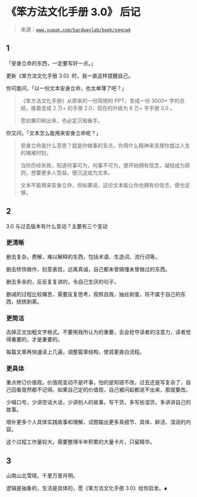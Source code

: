 # 《笨方法文化手册 3.0》 后记

> 来源：[`www.yuque.com/hardwaylab/book/xggcw4`](https://www.yuque.com/hardwaylab/book/xggcw4)



## 1

 

「安身立命的东西，一定要写好一点。」 

更新《笨方法文化手册 3.0》时，我一直这样提醒自己。 

你可能问，「以一份文本安身立命，也太单薄了吧？」 

> 《笨方法文化手册》从原来的一份简陋的 PPT，变成一份 3000+ 字的总结，接着变成 2 万+ 的手册 2.0，现在的升级为 6 万+ 字手册 3.0 。 
> 
> 愿如果印刷出来，也必定沉甸垂手。 

你又问，「文本怎么能用来安身立命呢？」 

> 安身立命是什么意思？就是你做事的支点，你用什么精神来支撑你度过人生的艰难时刻。 
> 
> 当你历经失败，知道何事可为，何事不可为，便开始拥有信念，凝结成为原则，想要更多人受益，便沉淀成为文本。 
> 
> 文本不能用来安身立命，但如果说，这份文本能让你也拥有份信念，便也足够。 

## 2

 

3.0 与过去版本有什么变动？主要有三个变动 

### 更清晰

 

删去复杂，费解，难以解释的东西，包括术语、生造词、流行词等。 

删去矫饰做作，刻意表现，远离真诚，自己都未曾搞懂未曾做过的东西。 

删去多余的，反反复复讲的，令自己生厌的句子。 

删减的过程比较痛苦，需要反复思考，观照自我，抽丝剥茧，将不属于自己的东西，统统剥离。 

### 更简洁

 

去掉正文加粗文字格式。不要用我所认为的重要，去会抢夺读者的注意力，读者觉得重要的，才是重要的。 

每篇文章再快速读上几遍，调整篇章结构，使其更直白流程。 

### 更具体

 

重点修订价值观。价值观变动不是坏事，怕的是知错不改，过去还是写复杂了，自己回看竟然都不记得。如果自己定的价值观，自己被问起都说不出来，那就要改。 

少喊口号，少讲空话大话，少讲别人的故事，写干货，多写些湿货，多讲讲自己的故事。 

增补更多个人具体实践故事和理解，试图输出更多真细节、具体、鲜活、湿润的内容。 

这个过程工作量较大，需要整理半年积累的大量卡片，只留精华。 

## 3

 

山南山北雪晴，千里万里月明。 

逻辑是抽象的，生活是具体的，愿《笨方法文化手册 3.0》给你启发。∎